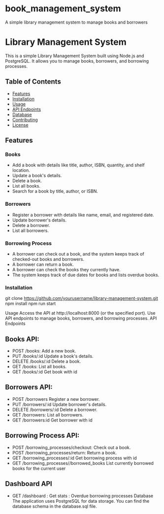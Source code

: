 # book_management_system

A simple library management system to manage books and borrowers

# Library Management System

This is a simple Library Management System built using Node.js and PostgreSQL. It allows you to manage books, borrowers, and borrowing processes.

## Table of Contents

-   [Features](#features)
-   [Installation](#installation)
-   [Usage](#usage)
-   [API Endpoints](#api-endpoints)
-   [Database](#database)
-   [Contributing](#contributing)
-   [License](#license)

## Features

### Books

-   Add a book with details like title, author, ISBN, quantity, and shelf location.
-   Update a book's details.
-   Delete a book.
-   List all books.
-   Search for a book by title, author, or ISBN.

### Borrowers

-   Register a borrower with details like name, email, and registered date.
-   Update borrower's details.
-   Delete a borrower.
-   List all borrowers.

### Borrowing Process

-   A borrower can check out a book, and the system keeps track of checked-out books and borrowers.
-   A borrower can return a book.
-   A borrower can check the books they currently have.
-   The system keeps track of due dates for books and lists overdue books.

### Installation

git clone https://github.com/yourusername/library-management-system.git
npm install
npm run start

Usage
Access the API at http://localhost:8000 (or the specified port).
Use API endpoints to manage books, borrowers, and borrowing processes.
API Endpoints

## Books API:

-   POST /books: Add a new book.
-   PUT /books/:id Update a book's details.
-   DELETE /books/:id Delete a book.
-   GET /books: List all books.
-   GET /books/:id Get book with id

## Borrowers API:

-   POST /borrowers Register a new borrower.
-   PUT /borrowers/:id Update borrower's details.
-   DELETE /borrowers/:id Delete a borrower.
-   GET /borrowers: List all borrowers.
-   GET /borrowers:id Get borrower with id

## Borrowing Process API:

-   POST /borrowing_processes/checkout: Check out a book.
-   POST /borrowing_processes/return: Return a book.
-   GET /borrowing_processes/:id Get borrowing process with id
-   GET /borrowing_processes//borrowed_books List currently borrowed books for the current user

## Dashboard API

-   GET /dashboard : Get stats : Overdue borrowing processes
    Database
    The application uses PostgreSQL for data storage. You can find the database schema in the database.sql file.
